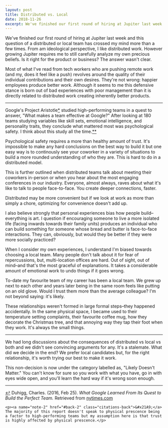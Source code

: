 ```yaml
---
layout: post
title: Distributed vs. Local
date: 2018-11-26
excerpt: We've finished our first round of hiring at Jupiter last week and this question of a distributed or local team has crossed my mind
---
```


We've finished our first round of hiring at Jupiter last week and this question of a distributed or local team has crossed my mind more than a few times. From am ideological perspective, I like distributed work. However growing Jupiter requires me to still carefully analyze my own precious beliefs. Is it right for the product or business? The answer wasn't clear.

Most of what I've read from tech workers who are pushing remote work (and my, does it feel like a push) revolves around the quality of their individual contributions and their own desires. They're not wrong: happier employees produce better work. Although it seems to me this defensive stance is born out of bad experiences with poor management than it is directly related to distributed work creating inherently better products.

<hr class="--small" />

Google's <span class="cite">Project Aristotle<a href="#note-1" name="back-1">*</a></span> studied high-performing teams in a quest to answer, "What makes a team effective at Google?" After looking at 180 teams studying variables like skill sets, emotional intelligence, and personality traits, they conclude what mattered most was psychological safety. I think about this study all the time.<span class="cite"><a href="#note-2" name="back-2">**</a></span>

Psychological safety requires a more than healthy amount of trust. It's impossible to make any hard conclusions on the best way to build it but one easy way is to continously see your coworker in a variety of situations to build a more rounded understanding of who they are. This is hard to do in a distributed model.

This is further outlined when distributed teams talk about meeting their coworkers in-person or when you hear about the most engaging conferences in our industry. Everyone, almost always, raves about what it's like to talk to people face-to-face. You create deeper connections, faster.

Distributed may be more convenient but if we look at work as more than simply a chore, optimizing for convenience doesn't add up.

I also believe strongly that personal experiences bias how people build–everything is art. I question if encouraging someone to live a more isolated life (facing inwards towards their family units) produces an individual who can build something for someone whose bread and butter is face-to-face interactions. They can, obviously, but would they be better if they were more socially practiced?

When I consider my own experiences, I understand I'm biased towards choosing a local team. Many people don't talk about it for fear of repercussions, but, multi-location offices are hard. Out of sight, out of mind–and that's the most graceful of explanations. It takes a considerable amount of emotional work to undo things if it goes wrong.

To-date my favourite team of my career has been a local team. We grew up next to each other and years later being in the same room feels like putting on an old glove. Would I trust them more than the average colleague? I'm not beyond saying: it's likely.

These relationships weren't formed in large formal steps–they happened accidentally. In the same physical space, I became used to their temperature setting complaints, their favourite coffee mug, how they decorate the Christmas tree, and that annoying way they tap their foot when they work. It's always the small things.

<hr class="--small" />

We had long discussions about the consequences of distributed vs local vs both and we didn't see convincing arguments for any. It's a stalemate. What did we decide in the end? We prefer local candidates but, for the right relationship, it's worth trying our best to make it work.

This non-decision is now under the category labelled as, "Likely Doesn't Matter." You can't know for sure so you work with what you have, go in with eyes wide open, and you'll learn the hard way if it's wrong soon enough.

<hr class="--end">

<div class="citations">
    <p><a name="note-1" href="#back-1" class="citations-back">&#x21A9;</a> Duhigg, Charles. (2016, Feb 25). <em>What Google Learned From Its Quest to Build the Perfect Team.</em> Retrieved from <a href="https://www.nytimes.com/2016/02/28/magazine/what-google-learned-from-its-quest-to-build-the-perfect-team.html">nytimes.com</a> </p>

    <p><a name="note-2" href="#back-2" class="citations-back">&#x21A9;</a> The majority of this report doesn't speak to physical prescence being a factor to high-performing teams but my assumption here is that trust is highly affected by physical prescence.</p>
</div>
